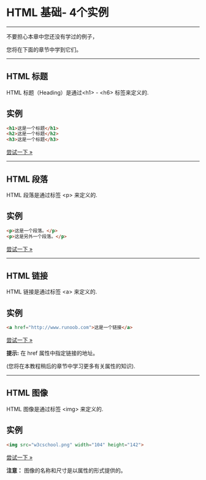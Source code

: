 # HTML 基础- 4个实例

--------

不要担心本章中您还没有学过的例子，

您将在下面的章节中学到它们。

--------

## HTML 标题

HTML 标题（Heading）是通过&lt;h1&gt; - &lt;h6&gt; 标签来定义的.

## 实例

```HTML
<h1>这是一个标题</h1>
<h2>这是一个标题</h2>
<h3>这是一个标题</h3>
```

[尝试一下 »](http://www.runoob.com/try/try.php?filename=tryhtml_headers)

--------

## HTML 段落

HTML 段落是通过标签 &lt;p&gt; 来定义的.

## 实例

```HTML
<p>这是一个段落。</p>
<p>这是另外一个段落。</p>
```

[尝试一下 »](http://www.runoob.com/try/try.php?filename=tryhtml_paragraphs1)

--------

## HTML 链接

HTML 链接是通过标签 &lt;a&gt; 来定义的.

## 实例

```HTML
<a href="http://www.runoob.com">这是一个链接</a>
```

[尝试一下 »](http://www.runoob.com/try/try.php?filename=tryhtml_basic_link)

**提示:** 在 href 属性中指定链接的地址。

(您将在本教程稍后的章节中学习更多有关属性的知识).

--------

## HTML 图像

HTML 图像是通过标签 &lt;img&gt; 来定义的.

## 实例

```HTML
<img src="w3cschool.png" width="104" height="142">
```

[尝试一下 »](http://www.runoob.com/try/try.php?filename=tryhtml_basic_img)

**注意：**  图像的名称和尺寸是以属性的形式提供的。
